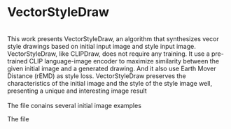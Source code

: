 # VectorStyleDraw


<br>
This work presents VectorStyleDraw, an algorithm that synthesizes vecor style drawings based on initial input image and style input image. VectorStyleDraw, like CLIPDraw, does not require any training. It use a pre-trained CLIP language-image encoder to maximize similarity between the given initial image and a generated drawing. And it also use Earth Mover Distance (rEMD) as style loss. VectorStyleDraw preserves the characteristics of the initial image and the style of the style image well, presenting a unique and interesting image result

<br>

<br>
The file <inputs> conains several initial image examples

The file <style> conains several style image examples

<br>


## Framework
![](content/res/framework.png?raw=true)


## 
clipdraw.py: transer the initial image into the vector image

（see video example in “content/video/camel.avi”）

## 
cliptexture.py: transer the initial image into the vector image with style from style image

（see video example in “content/video/camel_style2.avi”）

（see video example in “content/video/camel_style3.avi”）

（see video example in “content/video/camel_style7.avi”）

